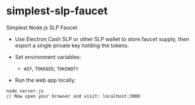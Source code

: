 # simplest-slp-faucet
Simplest Node.js SLP Faucet

* Use Electron Cash SLP or other SLP wallet to store faucet supply, then export a single private key holding the tokens.

* Set environment variables:
    - `WIF`, `TOKENID`, `TOKENQTY`

* Run the web app locally:
```
node server.js
// Now open your browser and visit: localhost:3000
```